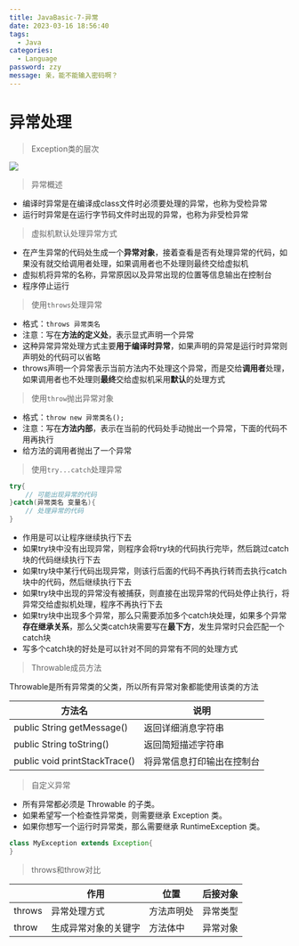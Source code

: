 ```yaml
---
title: JavaBasic-7-异常
date: 2023-03-16 18:56:40
tags: 
  - Java
categories: 
  - Language
password: zzy   
message: 亲，能不能输入密码啊？
---
```


# 异常处理

> Exception类的层次

![](https://cyan-images.oss-cn-shanghai.aliyuncs.com/images/01-java-basic-20230311-04.jpg)

> 异常概述

* 编译时异常是在编译成class文件时必须要处理的异常，也称为受检异常
* 运行时异常是在运行字节码文件时出现的异常，也称为非受检异常

> 虚拟机默认处理异常方式

* 在产生异常的代码处生成一个**异常对象**，接着查看是否有处理异常的代码，如果没有就交给调用者处理，如果调用者也不处理则最终交给虚拟机
* 虚拟机将异常的名称，异常原因以及异常出现的位置等信息输出在控制台
* 程序停止运行

> 使用`throws`处理异常

* 格式：`throws 异常类名`
* 注意：写在**方法的定义处**，表示显式声明一个异常
* 这种异常异常处理方式主要**用于编译时异常**，如果声明的异常是运行时异常则声明处的代码可以省略
* throws声明一个异常表示当前方法内不处理这个异常，而是交给**调用者**处理，如果调用者也不处理则**最终**交给虚拟机采用**默认**的处理方式

> 使用`throw`抛出异常对象

* 格式：`throw new 异常类名();`
* 注意：写在**方法内部**，表示在当前的代码处手动抛出一个异常，下面的代码不用再执行
* 给方法的调用者抛出了一个异常

> 使用`try...catch`处理异常

```java
try{
    // 可能出现异常的代码
}catch(异常类名 变量名){
    // 处理异常的代码
}
```

* 作用是可以让程序继续执行下去
* 如果try块中没有出现异常，则程序会将try块的代码执行完毕，然后跳过catch块的代码继续执行下去
* 如果try块中某行代码出现异常，则该行后面的代码不再执行转而去执行catch块中的代码，然后继续执行下去
* 如果try块中出现的异常没有被捕获，则直接在出现异常的代码处停止执行，将异常交给虚拟机处理，程序不再执行下去
* 如果try块中出现多个异常，那么只需要添加多个catch块处理，如果多个异常**存在继承关系**，那么父类catch块需要写在**最下方**，发生异常时只会匹配一个catch块
* 写多个catch块的好处是可以针对不同的异常有不同的处理方式

> Throwable成员方法

Throwable是所有异常类的父类，所以所有异常对象都能使用该类的方法

| 方法名                        | 说明                       |
| ----------------------------- | -------------------------- |
| public String getMessage()    | 返回详细消息字符串         |
| public String toString()      | 返回简短描述字符串         |
| public void printStackTrace() | 将异常信息打印输出在控制台 |

> 自定义异常

- 所有异常都必须是 Throwable 的子类。
- 如果希望写一个检查性异常类，则需要继承 Exception 类。
- 如果你想写一个运行时异常类，那么需要继承 RuntimeException 类。

```java
class MyException extends Exception{
}
```

> throws和throw对比

|        | 作用                 | 位置       | 后接对象 |
| ------ | -------------------- | ---------- | -------- |
| throws | 异常处理方式         | 方法声明处 | 异常类型 |
| throw  | 生成异常对象的关键字 | 方法体中   | 异常对象 |



